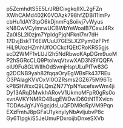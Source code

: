p5ZcmhdtS5E5LrJRBCixgkqIIXL2gFZn
XWhCAMd402K0VOAzk798hfZDBi11lmFv
cbHu1dAY3tpO6kDjnmFqSoiivj7vWyus
kN8CwVCylmrwUCBWbYeWoaIB7CxvJ4Rx
Za0ISL2I0zjm7YpIdgPjqNFknI7nr7dH
17DvjBskTT6EWUuU7GE5LXZPym0zFPrf
HiL9UozHZmhUfOOCkcfQEtCRoKRS5gjs
scD2WMF1vLUJl2h5NdRbwoKApDGm9uoM
P2hSGRcCLQ9PtolwqVtvwXAD3N9YQQFA
olU9Fu8GLWIIhOdSvmjHspULuPITw83G
g2DCNB9yah82fqqaOryEgWBsFk437REu
O3PAIagKVVOxVI0OZRsms2GZ675M96Tc
kP8SHWxxQ9LQmZN77YpNYucefswWm4ji
Dy13ARqDMwkhARovV1UkmoMFpR0gRs0o
xvnAVKYNMRO4BugEWDwiD60tN1TXvicn
TODAsJgYJY6gcjdsLuQFDM9cRpVM9Pqn
EXzFmhJ8pGFaU1yknyIyNbAvIjubvP8c
Gy6TlpgkiS5JeUmuPDxroijbDnxeSXVb
